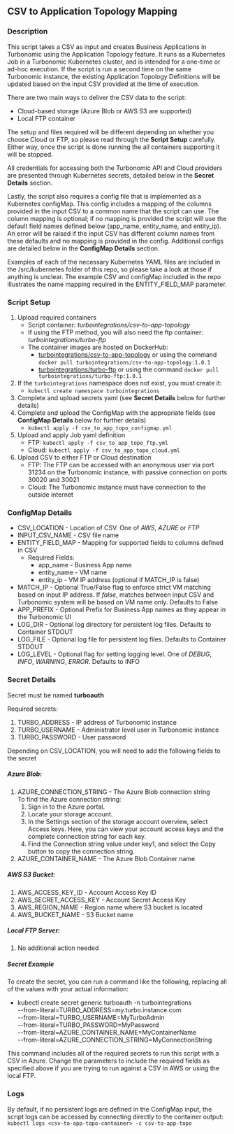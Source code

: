 ## CSV to Application Topology Mapping

### Description
This script takes a CSV as input and creates Business Applications in Turbonomic using the Application Topology feature. It runs as a Kubernetes Job in a Turbonomic Kubernetes cluster, and is intended for a one-time or ad-hoc execution. If the script is run a second time on the same Turbonomic instance, the existing Application Topology Definitions will be updated based on the input CSV provided at the time of execution.

There are two main ways to deliver the CSV data to the script:

* Cloud-based storage (Azure Blob or AWS S3 are supported)
* Local FTP container  

The setup and files required will be different depending on whether you choose Cloud or FTP, so please read through the **Script Setup** carefully. Either way, once the script is done running the all containers supporting it will be stopped. 

All credentials for accessing both the Turbonomic API and Cloud providers are presented through Kubernetes secrets, detailed below in the **Secret Details** section.  

Lastly, the script also requires a config file that is implemented as a Kubernetes configMap. This config includes a mapping of the columns provided in the input CSV to a common name that the script can use. The column mapping is optional; if no mapping is provided the script will use the default field names defined below (app_name, entity_name, and entity_ip). An error will be raised if the input CSV has different column names from these defaults and no mapping is provided in the config. Additional configs are detailed below in the **ConfigMap Details** section.

Examples of each of the necessary Kubernetes YAML files are included in the /src/kubernetes folder of this repo, so please take a look at those if anything is unclear. The example CSV and configMap included in the repo illustrates the name mapping required in the ENTITY_FIELD_MAP parameter. 

### Script Setup    
1. Upload required containers
    * Script container: *turbointegrations/csv-to-app-topology*
    * If using the FTP method, you will also need the ftp container: *turbointegrations/turbo-ftp* 
    * The container images are hosted on DockerHub:
        * [turbointegrations/csv-to-app-topology](https://hub.docker.com/r/turbointegrations/csv-to-app-topology) or using the command `docker pull turbointegrations/csv-to-app-topology:1.0.1`
        * [turbointegrations/turbo-ftp](https://hub.docker.com/r/turbointegrations/turbo-ftp) or using the command `docker pull turbointegrations/turbo-ftp:1.0.1`
2. If the `turbointegrations` namespace does not exist, you must create it:
    * `kubectl create namespace turbointegrations`
3. Complete and upload secrets yaml (see **Secret Details** below for further details)
4. Complete and upload the ConfigMap with the appropriate fields (see **ConfigMap Details** below for further details)
    * `kubectl apply -f csv_to_app_topo_configmap.yml`
5. Upload and apply Job yaml definition
    * FTP: `kubectl apply -f csv_to_app_topo_ftp.yml`
    * Cloud: `kubectl apply -f csv_to_app_topo_cloud.yml`
6. Upload CSV to either FTP or Cloud destination
    * FTP: The FTP can be accessed with an anonymous user via port 31234 on the Turbonomic instance, with passive connection on ports 30020 and 30021
    * Cloud: The Turbonomic instance must have connection to the outside internet

### ConfigMap Details  
* CSV_LOCATION - Location of CSV. One of *AWS*, *AZURE* or *FTP*
* INPUT_CSV_NAME - CSV file name
* ENTITY_FIELD_MAP - Mapping for supported fields to columns defined in CSV
    - Required Fields: 
        - app_name - Business App name
        - entity_name - VM name
        - entity_ip - VM IP address (optional if MATCH_IP is false) 
* MATCH_IP - Optional True/False flag to enforce strict VM matching based on input IP address. If *false*, matches between input CSV and Turbonomic system will be based on VM name only. Defaults to False
* APP_PREFIX - Optional Prefix for Business App names as they appear in the Turbonomic UI
* LOG_DIR - Optional log directory for persistent log files. Defaults to Container STDOUT
* LOG_FILE - Optional log file for persistent log files. Defaults to Container STDOUT
* LOG_LEVEL - Optional flag for setting logging level. One of *DEBUG*, *INFO*, *WARNING*, *ERROR*. Defaults to INFO

### Secret Details 
Secret must be named **turboauth**  

Required secrets:  
1. TURBO_ADDRESS - IP address of Turbonomic instance  
2. TURBO_USERNAME - Administrator level user in Turbonomic instance  
3. TURBO_PASSWORD - User password  

Depending on CSV_LOCATION, you will need to add the following fields to the secret 

##### Azure Blob:  
1. AZURE_CONNECTION_STRING - The Azure Blob connection string  
    To find the Azure connection string:
    1. Sign in to the Azure portal.
    2. Locate your storage account.
    3. In the Settings section of the storage account overview, select Access keys. Here, you can view your account access keys and the complete connection string for each key.
    4. Find the Connection string value under key1, and select the Copy button to copy the connection string.
2. AZURE_CONTAINER_NAME - The Azure Blob Container name

##### AWS S3 Bucket:
1. AWS_ACCESS_KEY_ID - Account Access Key ID
2. AWS_SECRET_ACCESS_KEY - Account Secret Access Key
3. AWS_REGION_NAME - Region name where S3 bucket is located
4. AWS_BUCKET_NAME - S3 Bucket name

##### Local FTP Server:
1. No additional action needed

##### Secret Example
To create the secret, you can run a command like the following, replacing all of the values with your actual information:
* kubectl create secret generic turboauth -n turbointegrations \
            --from-literal=TURBO_ADDRESS=my.turbo.instance.com \
            --from-literal=TURBO_USERNAME=MyTurboAdmin \
            --from-literal=TURBO_PASSWORD=MyPassword \
            --from-literal=AZURE_CONTAINER_NAME=MyContainerName \
            --from-literal=AZURE_CONNECTION_STRING=MyConnectionString

This command includes all of the required secrets to run this script with a CSV in Azure. Change the parameters to include the required fields as specified above if you are trying to run against a CSV in AWS or using the local FTP.

### Logs
By default, if no persistent logs are defined in the ConfigMap input, the script logs can be accessed by connecting directly to the container output:  
    `kubectl logs <csv-to-app-topo-container> -c csv-to-app-topo`
